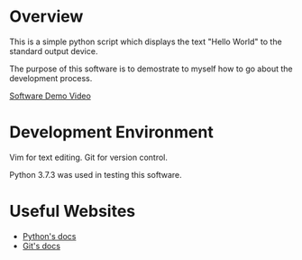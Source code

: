 # Overview

This is a simple python script which displays the text "Hello World" to the standard output device.

The purpose of this software is to demostrate to myself how to go about the development process.

[Software Demo Video](https://youtu.be/ZujOIMQrHHE)

# Development Environment

Vim for text editing.
Git for version control.

Python 3.7.3 was used in testing this software.

# Useful Websites

* [Python's docs](https://git-scm.com/doc)
* [Git's docs](https://docs.python.org/3.7)
